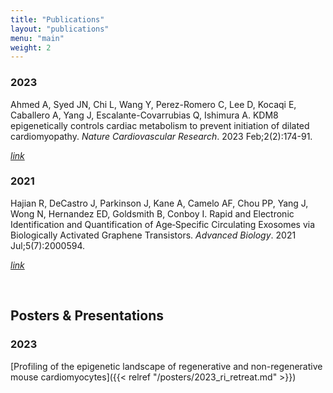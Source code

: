 ```yaml
---
title: "Publications"
layout: "publications"
menu: "main"
weight: 2
---
```


### 2023

Ahmed A, Syed JN, Chi L, Wang Y, Perez-Romero C, Lee D, Kocaqi E, Caballero A, 
Yang J, Escalante-Covarrubias Q, Ishimura A. KDM8 epigenetically controls 
cardiac metabolism to prevent initiation of dilated cardiomyopathy. *Nature 
Cardiovascular Research*. 2023 Feb;2(2):174-91.

[*link*](https://www.nature.com/articles/s44161-023-00214-0)

### 2021

Hajian R, DeCastro J, Parkinson J, Kane A, Camelo AF, Chou PP, Yang J, Wong N, 
Hernandez ED, Goldsmith B, Conboy I. Rapid and Electronic Identification and 
Quantification of Age‐Specific Circulating Exosomes via Biologically Activated 
Graphene Transistors. *Advanced Biology*. 2021 Jul;5(7):2000594.

[*link*](https://onlinelibrary.wiley.com/doi/10.1002/adbi.202000594)

<br/> 

## Posters & Presentations

### 2023

[Profiling of the epigenetic landscape of regenerative and non-regenerative mouse cardiomyocytes]({{< relref "/posters/2023_ri_retreat.md" >}})